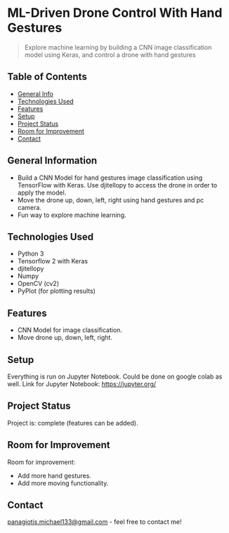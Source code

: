# ML-Driven Drone Control With Hand Gestures
> Explore machine learning by building a CNN image classification model using Keras, and control a drone with hand gestures

## Table of Contents
* [General Info](#general-information)
* [Technologies Used](#technologies-used)
* [Features](#features)
* [Setup](#setup)
* [Project Status](#project-status)
* [Room for Improvement](#room-for-improvement)
* [Contact](#contact)
<!-- * [License](#license) -->


## General Information
- Build a CNN Model for hand gestures image classification using TensorFlow with Keras. Use djitellopy to access the drone
in order to apply the model.
- Move the drone up, down, left, right using hand gestures and pc camera.
- Fun way to explore machine learning.


## Technologies Used
- Python 3
- Tensorflow 2 with Keras
- djitellopy
- Numpy
- OpenCV (cv2)
- PyPlot (for plotting results)


## Features
- CNN Model for image classification.
- Move drone up, down, left, right.

## Setup
Everything is run on Jupyter Notebook. Could be done on google colab as well.
Link for Jupyter Notebook: https://jupyter.org/

## Project Status
Project is: complete (features can be added).


## Room for Improvement

Room for improvement:
- Add more hand gestures.
- Add more moving functionality.

## Contact
panagiotis.michael133@gmail.com - feel free to contact me!
